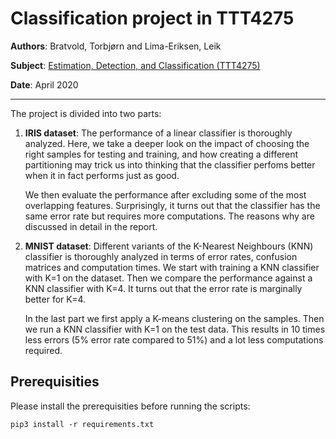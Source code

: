 # Classification project in TTT4275

**Authors**: Bratvold, Torbjørn and Lima-Eriksen, Leik

**Subject**: [Estimation, Detection, and Classification (TTT4275)](https://www.ntnu.edu/studies/courses/TTT4275#tab=omEmnet)

**Date**: April 2020

---

The project is divided into two parts:

1. **IRIS dataset**: The performance of a linear classifier is thoroughly analyzed. Here, we take a deeper look on the impact of choosing the right samples for testing and training, and how creating a different partitioning may trick us into thinking that the classifier perfoms better when it in fact performs just as good.

    We then evaluate the performance after excluding some of the most overlapping features. Surprisingly, it turns out that the classifier has the same error rate but requires more computations. The reasons why are discussed in detail in the report.

2. **MNIST dataset**: Different variants of the K-Nearest Neighbours (KNN) classifier is thoroughly analyzed in terms of error rates, confusion matrices and computation times. We start with training a KNN classifier with K=1 on the dataset. Then we compare the performance against a KNN classifier with K=4. It turns out that the error rate is marginally better for K=4.

    In the last part we first apply a K-means clustering on the samples. Then we run a KNN classifier with K=1 on the test data. This results in 10 times less errors (5% error rate compared to 51%) and a lot less computations required.

## Prerequisities
Please install the prerequisities before running the scripts:

```
pip3 install -r requirements.txt
```